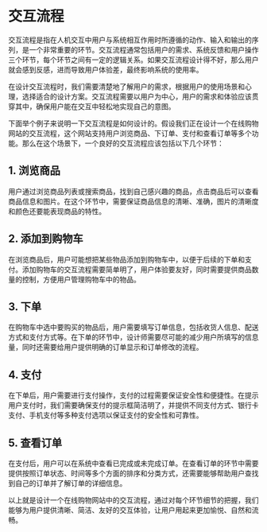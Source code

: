 # 交互流程
交互流程是指在人机交互中用户与系统相互作用时所遵循的动作、输入和输出的序列，是一个非常重要的环节。交互流程通常包括用户的需求、系统反馈和用户操作三个环节，每个环节之间有一定的逻辑关系。如果交互流程设计得不好，那么用户就会感到反感，进而导致用户体验差，最终影响系统的使用率。

在设计交互流程时，我们需要清楚地了解用户的需求，根据用户的使用场景和心理，选择适合的设计方案。交互流程需要以用户为中心，用户的需求和体验应该贯穿其中，确保用户能在交互中轻松地实现自己的意图。

下面举个例子来说明一下交互流程是如何设计的。假设我们正在设计一个在线购物网站的交互流程，这个网站支持用户浏览商品、下订单、支付和查看订单等多个功能。那么在这个场景下，一个良好的交互流程应该包括以下几个环节：

## 1. 浏览商品
用户通过浏览商品列表或搜索商品，找到自己感兴趣的商品，点击商品后可以查看商品信息和图片。在这个环节中，需要保证商品信息的清晰、准确，图片的清晰度和颜色还要能表现商品的特性。

## 2. 添加到购物车
在浏览商品后，用户可能想把某些物品添加到购物车中，以便于后续的下单和支付。添加购物车的交互流程需要简单明了，用户体验要友好，同时需要提供商品数量的控制，方便用户管理购物车中的物品。

## 3. 下单
在购物车中选中要购买的物品后，用户需要填写订单信息，包括收货人信息、配送方式和支付方式等。在下单的环节中，设计师需要尽可能的减少用户所填写的信息量，同时还需要给用户提供明确的订单显示和订单修改的流程。

## 4. 支付
在下单后，用户需要进行支付操作，支付的过程需要保证安全性和便捷性。在提示用户支付时，我们需要确保支付的提示框简洁明了，并提供不同支付方式、银行卡支付、手机支付等多种支付选项以保证支付的安全性和可靠性。

## 5. 查看订单
在支付后，用户可以在系统中查看已完成或未完成订单。在查看订单的环节中需要提供按照订单状态、时间等多个方面的排序和分类方式，还需要能够帮助用户查找到自己的订单并了解订单的详细信息。

以上就是设计一个在线购物网站中的交互流程，通过对每个环节细节的把握，我们能够为用户提供清晰、简洁、友好的交互体验，让用户用起来更加愉悦、自然和流畅。